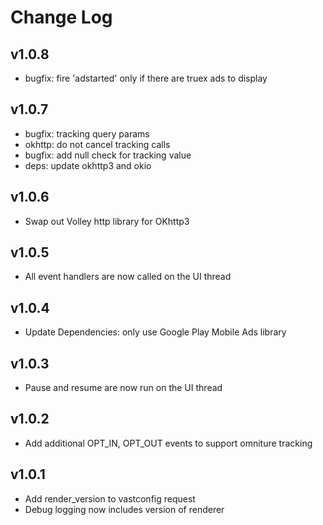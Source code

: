 Change Log
==========

## v1.0.8

- bugfix: fire 'adstarted' only if there are truex ads to display

## v1.0.7

- bugfix: tracking query params
- okhttp: do not cancel tracking calls
- bugfix: add null check for tracking value
- deps: update okhttp3 and okio


## v1.0.6

- Swap out Volley http library for OKhttp3

## v1.0.5

- All event handlers are now called on the UI thread

## v1.0.4

- Update Dependencies: only use Google Play Mobile Ads library


## v1.0.3

- Pause and resume are now run on the UI thread

## v1.0.2

- Add additional OPT_IN, OPT_OUT events to support omniture tracking


## v1.0.1

- Add render_version to vastconfig request
- Debug logging now includes version of renderer

